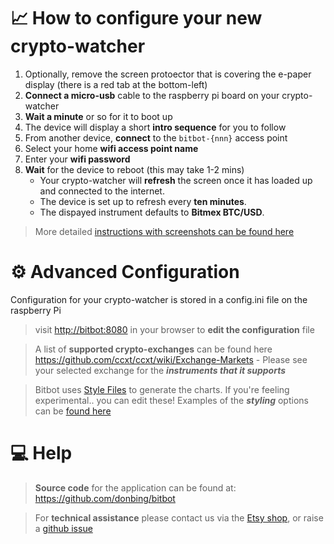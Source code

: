 # 📈 How to configure your new crypto-watcher
1. Optionally, remove the screen protoector that is covering the e-paper display (there is a red tab at the bottom-left)
2. **Connect a micro-usb** cable to the raspberry pi board on your crypto-watcher
3. **Wait a minute** or so for it to boot up
4. The device will display a short **intro sequence** for you to follow
5. From another device, **connect** to the `bitbot-{nnn}` access point 
6. Select your home **wifi access point name**
7. Enter your **wifi password**
8. **Wait** for the device to reboot (this may take 1-2 mins)
    * Your crypto-watcher will **refresh** the screen once it has loaded up and connected to the internet.
    * The device is set up to refresh every **ten minutes**. 
    * The dispayed instrument defaults to **Bitmex BTC/USD**.

> More detailed [instructions with screenshots can be found here](wifi_setup.md)

# ⚙️ Advanced Configuration
Configuration for your crypto-watcher is stored in a config.ini file on the raspberry Pi  

> visit [http://bitbot:8080](http://bitbot:8080) in your browser to **edit the configuration** file  

> A list of **supported crypto-exchanges** can be found here https://github.com/ccxt/ccxt/wiki/Exchange-Markets - Please see your selected exchange for the ***instruments that it supports***

> Bitbot uses [Style Files](../config/base.mplstyle) to generate the charts. If you're feeling experimental.. you can edit these! Examples of the ***styling*** options can be [found here](https://matplotlib.org/stable/tutorials/introductory/customizing.html#the-default-matplotlibrc-file)

# 💻 Help
> **Source code** for the application can be found at: https://github.com/donbing/bitbot  

> For **technical assistance** please contact us via the [Etsy shop](https://www.etsy.com/uk/shop/TurtlefishDesigns), or raise a [github issue](https://github.com/donbing/bitbot/issues)
